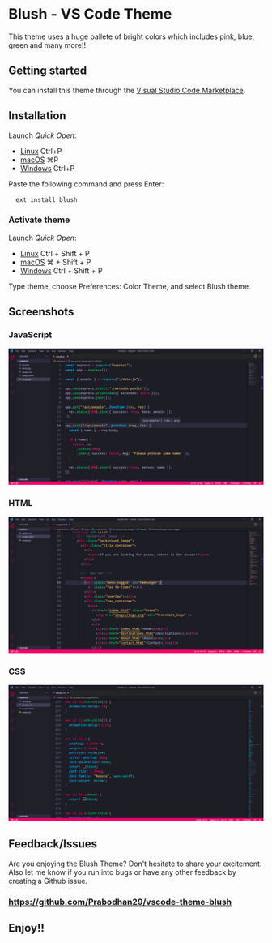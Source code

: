 # Blush - VS Code Theme

This theme uses a huge pallete of bright colors which includes pink, blue, green and many more!!

## Getting started

You can install this theme through the [Visual Studio Code Marketplace](https://marketplace.visualstudio.com/).

## Installation

Launch _Quick Open_:

- [Linux](https://code.visualstudio.com/shortcuts/keyboard-shortcuts-linux.pdf) Ctrl+P
- [macOS](https://code.visualstudio.com/shortcuts/keyboard-shortcuts-macos.pdf) ⌘P
- [Windows](https://code.visualstudio.com/shortcuts/keyboard-shortcuts-windows.pdf) Ctrl+P

Paste the following command and press Enter:

```
  ext install blush
```
### **Activate theme**

Launch _Quick Open_:

- [Linux](https://code.visualstudio.com/shortcuts/keyboard-shortcuts-linux.pdf) Ctrl + Shift + P
- [macOS](https://code.visualstudio.com/shortcuts/keyboard-shortcuts-macos.pdf) ⌘ + Shift + P
- [Windows](https://code.visualstudio.com/shortcuts/keyboard-shortcuts-windows.pdf) Ctrl + Shift + P

Type theme, choose Preferences: Color Theme, and select Blush theme.

## **Screenshots**

### **JavaScript**
![JS Screenshot](https://github.com/Prabodhan29/vscode-theme-blush/blob/main/images/js.png?raw=true)

### **HTML**
![HTML Screenshot](https://github.com/Prabodhan29/vscode-theme-blush/blob/main/images/html.png?raw=true)
  
### **CSS**
![CSS Screenshot](https://github.com/Prabodhan29/vscode-theme-blush/blob/main/images/css.png?raw=true)


## **Feedback/Issues**
Are you enjoying the Blush Theme? Don't hesitate to share your excitement. Also let me know if you run into bugs or have any other feedback by creating a Github issue.


### https://github.com/Prabodhan29/vscode-theme-blush



## **Enjoy!!**